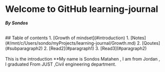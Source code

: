 # Welcome to GitHub learning-journal
***By Sondos*** <br/>

<br/>
 ## Table of contents
1. [Growth of mindset](#introduction)
    1. [Notes](#/mnt/c/Users/sondo/myProjects/learning-journal/Growth.md)
    2. [Qoutes](#subparagraph2)
2. [Read2](#paragraph1)
3. [Read3](#paragraph2)
<br/>
<br/>
This is the introduction<a name="introduction"></a>
**My name is Sondos Matahen , I am from Jordan , I graduated From JUST ,Civil engineering department.

 


